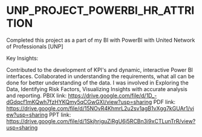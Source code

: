 # UNP_PROJECT_POWERBI_HR_ATTRITION 
Completed this project as a part of my BI with PowerBI with United Network of Professionals [UNP]

Key Insights:

Contributed to the development of KPI's and dynamic, interactive Power BI interfaces.
Collaborated in understanding the requirements, what all can be done for better understanding of the data.
I was involved in Exploring the Data, Identifying Risk Factors, Visualizing Insights with accurate analysis and reporting.
PBIX link: https://drive.google.com/file/d/1D_-dGdqcf1mKQwh7fzHYKQmy5qCGwGXI/view?usp=sharing PDF link: https://drive.google.com/file/d/15NOvR4KhmrL2u2sv1agB1vXgg7kGUAr1/view?usp=sharing PPT link: https://drive.google.com/file/d/1SkjhrjguZiRgU6j5RCBn3i9xCTLunTrR/view?usp=sharing

